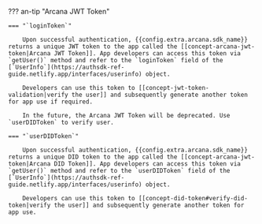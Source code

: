 ??? an-tip "Arcana JWT Token"

    === "`loginToken`"

        Upon successful authentication, {{config.extra.arcana.sdk_name}} returns a unique JWT token to the app called the [[concept-arcana-jwt-token|Arcana JWT Token]]. App developers can access this token via `getUser()` method and refer to the `loginToken` field of the [`UserInfo`](https://authsdk-ref-guide.netlify.app/interfaces/userinfo) object. 
        
        Developers can use this token to [[concept-jwt-token-validation|verify the user]] and subsequently generate another token for app use if required.

        In the future, the Arcana JWT Token will be deprecated. Use `userDIDToken` to verify user.   

    === "`userDIDToken`"

        Upon successful authentication, {{config.extra.arcana.sdk_name}} returns a unique DID token to the app called the [[concept-arcana-jwt-token|Arcana DID Token]]. App developers can access this token via `getUser()` method and refer to the `userDIDToken` field of the [`UserInfo`](https://authsdk-ref-guide.netlify.app/interfaces/userinfo) object. 
        
        Developers can use this token to [[concept-did-token#verify-did-token|verify the user]] and subsequently generate another token for app use.
